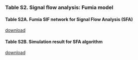 ### Table S2. Signal flow analysis: Fumia model

#### Table S2A. Fumia SIF network for Signal Flow Analysis (SFA)
[download](http://gofile.me/3gpVt/5xXgg2JKH)

#### Table S2B. Simulation result for SFA algorithm
[download](http://gofile.me/3gpVt/5KX3JNrZe)
